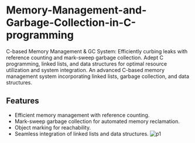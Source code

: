 # Memory-Management-and-Garbage-Collection-in-C-programming
C-based Memory Management &amp; GC System: Efficiently curbing leaks with reference counting and mark-sweep garbage collection. Adept C programming, linked lists, and data structures for optimal resource utilization and system integration.
An advanced C-based memory management system incorporating linked lists, garbage collection, and data structures.
## Features
- Efficient memory management with reference counting.
- Mark-sweep garbage collection for automated memory reclamation.
- Object marking for reachability.
- Seamless integration of linked lists and data structures.
![p1](https://github.com/bikkiNitSrinagar/Memory-Management-and-Garbage-Collection-in-C-programming/assets/66418501/2408e22e-1682-4c9b-b1a1-2369f4b1df46)
